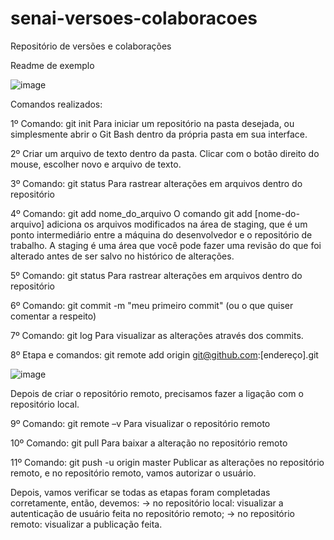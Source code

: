 # senai-versoes-colaboracoes
Repositório de versões e colaborações

Readme de exemplo

![image](https://user-images.githubusercontent.com/90740731/175144118-e5f7dda9-533e-4dde-b5e6-45da93020f29.png)

Comandos realizados:

1º Comando: git init
Para iniciar um repositório na pasta desejada, ou simplesmente abrir o Git Bash dentro da própria pasta em sua interface.


2º Criar um arquivo de texto dentro da pasta.
Clicar com o botão direito do mouse, escolher novo e arquivo de texto.


3º Comando: git status 
Para rastrear alterações em arquivos dentro do repositório


4º Comando: git add nome_do_arquivo
O comando git add [nome-do-arquivo] adiciona os arquivos modificados na área de staging, que é um ponto intermediário entre a máquina do desenvolvedor e o repositório de trabalho. A staging é uma área que você pode fazer uma revisão do que foi alterado antes de ser salvo no histórico de alterações.


5º Comando: git status 
Para rastrear alterações em arquivos dentro do repositório


6º Comando: git commit -m "meu primeiro commit" (ou o que quiser comentar a respeito)


7º Comando: git log
Para visualizar as alterações através dos commits.


8º Etapa e comandos: git remote add origin git@github.com:[endereço].git

![image](https://user-images.githubusercontent.com/90740731/175159775-21127ca9-c268-4d46-9d61-fdb07b21ddf6.png)

Depois de criar o repositório remoto, precisamos fazer a ligação com o repositório local. 


9º Comando: git remote –v
Para visualizar o repositório remoto


10º Comando: git pull
Para baixar a alteração no repositório remoto


11º Comando: git push -u origin master
Publicar as alterações no repositório remoto, e no repositório remoto, vamos autorizar o usuário.

Depois, vamos verificar se todas as etapas foram completadas corretamente, então, devemos:
 -> no repositório local: visualizar a autenticação de usuário feita no repositório remoto;
 -> no repositório remoto: visualizar a publicação feita.

